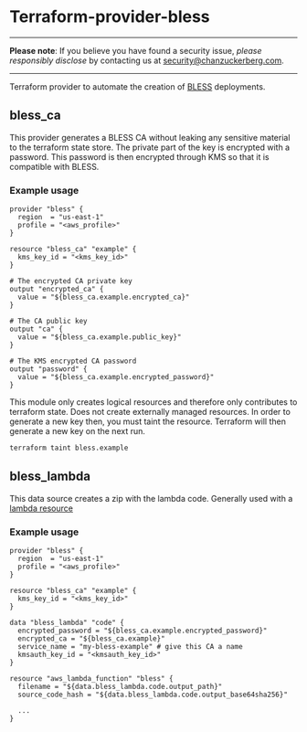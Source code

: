 # Terraform-provider-bless
----

**Please note**: If you believe you have found a security issue, _please responsibly disclose_ by contacting us at [security@chanzuckerberg.com](mailto:security@chanzuckerberg.com).

----

Terraform provider to automate the creation of [BLESS](https://github.com/Netflix/bless) deployments.


## bless_ca
This provider generates a BLESS CA without leaking any sensitive material to the terraform state store. The private part of the key is encrypted with a password. This password is then encrypted through KMS so that it is compatible with BLESS.

### Example usage

```hcl
provider "bless" {
  region  = "us-east-1"
  profile = "<aws_profile>"
}

resource "bless_ca" "example" {
  kms_key_id = "<kms_key_id>"
}

# The encrypted CA private key
output "encrypted_ca" {
  value = "${bless_ca.example.encrypted_ca}"
}

# The CA public key
output "ca" {
  value = "${bless_ca.example.public_key}"
}

# The KMS encrypted CA password
output "password" {
  value = "${bless_ca.example.encrypted_password}"
}

```
This module only creates logical resources and therefore only contributes to terraform state. Does not create externally managed resources. In order to generate a new key then, you must taint the resource. Terraform will then generate a new key on the next run.

```sh
terraform taint bless.example
```

## bless_lambda
This data source creates a zip with the lambda code. Generally used with a [lambda resource](https://www.terraform.io/docs/providers/aws/r/lambda_function.html)

### Example usage
```hcl
provider "bless" {
  region  = "us-east-1"
  profile = "<aws_profile>"
}

resource "bless_ca" "example" {
  kms_key_id = "<kms_key_id>"
}

data "bless_lambda" "code" {
  encrypted_password = "${bless_ca.example.encrypted_password}"
  encrypted_ca = "${bless_ca.example}"
  service_name = "my-bless-example" # give this CA a name
  kmsauth_key_id = "<kmsauth_key_id>"
}

resource "aws_lambda_function" "bless" {
  filename = "${data.bless_lambda.code.output_path}"
  source_code_hash = "${data.bless_lambda.code.output_base64sha256}"

  ...
}
```
